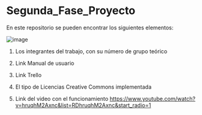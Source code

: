 # Segunda_Fase_Proyecto
En este repositorio se pueden encontrar los siguientes elementos: 

   ![image](https://user-images.githubusercontent.com/79995182/115089851-76e46d80-9ed0-11eb-86fd-f9b81074152b.png)



1) Los integrantes del trabajo, con su número de grupo teórico  

2) Link Manual de usuario  
4) Link Trello  

4) El tipo de Licencias Creative Commons implementada 

5) Link del video con el funcionamiento
https://www.youtube.com/watch?v=hruqhM2Axnc&list=RDhruqhM2Axnc&start_radio=1


